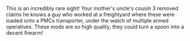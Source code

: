 This is an incredibly rare sight! Your mother's uncle's cousin 3 removed claims he knows a guy who worked at
a freightyard where these were loaded onto a PMCs transporter, under the watch of multiple armed operatives.
These mods are so high quality, they could turn a spoon into a decent firearm!
